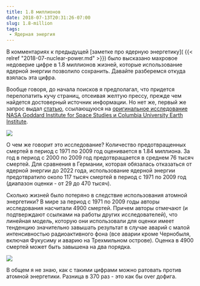 ```yaml
---
title: 1.8 миллионов
date: 2018-07-13T20:31:26-07:00
slug: 1.8-million
tags:
 - Ядерная энергия
---
```


В комментариях к предыдущей [заметке про ядерную энергетику](
{{< relref "2018-07-nuclear-power.md" >}}) было высказано махровое
недоверие цифре в 1.8 миллионов жизней, которые использование ядерной энергии
позволило сохранить. Давайте разберемся откуда взялась эта цифра.

Вообще говоря, до начала поисков я предполагал, что придется перелопатить кучу
страниц, отсеивая желтую прессу, прежде чем найдется достоверный источник
информации. Но нет же, первый же запрос выдал [статью][1], ссылающуюся на
[оригинальное исследование NASA Goddard Institute for Space Studies и Columbia
University Earth Institute][2].

![](/2018/07/prevented_deaths.jpg)

О чем же говорит это исследование? Количество предотвращенных смертей в период
с 1971 по 2009 год оценивается в 1.84 миллиона. За год в период с 2000 по 2009
год предотвращается в среднем 76 тысяч смертей. Для сравнения в Германии,
которая обязалась отказаться от ядерной энергии до 2022 года, использование
ядерной энергии предотвратило около 117 тысяч смертей в период с 1971 по 2009
год (диапазон оценки - от 29 до 470 тысяч).

Сколько жизней было потеряно в следствие использования атомной энергетики?
В мире за период с 1971 по 2009 годы авторы исследования насчитали 4900 смертей.
Причем авторы отмечают (и подтверждают ссылками на работы других
исследователей), что линейная модель, которую они использовали для оценки имеет
тенденцию значительно завышать результат в случае аварий с малой интенсивностью
радиоактивного фона (все аварии кроме Чернобыля, включая Фукусиму и аварию на
Трехмильном острове). Оценка в 4900 смертей может быть завышена на два порядка.

![](/2018/07/mortality_rate_per_twt.jpg)

В общем я не знаю, как с такими цифрами можно ратовать против атомной
энергетики. Разница в 370 раз - это как бы over дофига.

<!--more-->

[1]: https://blogs.scientificamerican.com/the-curious-wavefunction/nuclear-power-may-have-saved-1-8-million-lives-otherwise-lost-to-fossil-fuels-may-save-up-to-7-million-more/
[2]: https://pubs.acs.org/doi/abs/10.1021/es3051197?source=cen
